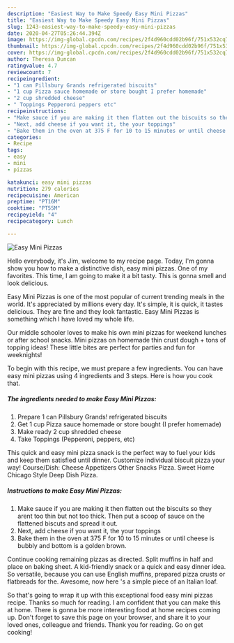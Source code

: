 ```yaml
---
description: "Easiest Way to Make Speedy Easy Mini Pizzas"
title: "Easiest Way to Make Speedy Easy Mini Pizzas"
slug: 1243-easiest-way-to-make-speedy-easy-mini-pizzas
date: 2020-04-27T05:26:44.394Z
image: https://img-global.cpcdn.com/recipes/2f4d960cdd02b96f/751x532cq70/easy-mini-pizzas-recipe-main-photo.jpg
thumbnail: https://img-global.cpcdn.com/recipes/2f4d960cdd02b96f/751x532cq70/easy-mini-pizzas-recipe-main-photo.jpg
cover: https://img-global.cpcdn.com/recipes/2f4d960cdd02b96f/751x532cq70/easy-mini-pizzas-recipe-main-photo.jpg
author: Theresa Duncan
ratingvalue: 4.7
reviewcount: 7
recipeingredient:
- "1 can Pillsbury Grands refrigerated biscuits"
- "1 cup Pizza sauce homemade or store bought I prefer homemade"
- "2 cup shredded cheese"
- " Toppings Pepperoni peppers etc"
recipeinstructions:
- "Make sauce if you are making it then flatten out the biscuits so they arent too thin but not too thick. Then put a scoop of sauce on the flattened biscuts and spread it out."
- "Next, add cheese if you want it, the your toppings"
- "Bake them in the oven at 375 F for 10 to 15 minutes or until cheese is bubbly and bottom is a golden brown."
categories:
- Recipe
tags:
- easy
- mini
- pizzas

katakunci: easy mini pizzas 
nutrition: 279 calories
recipecuisine: American
preptime: "PT16M"
cooktime: "PT55M"
recipeyield: "4"
recipecategory: Lunch

---
```



![Easy Mini Pizzas](https://img-global.cpcdn.com/recipes/2f4d960cdd02b96f/751x532cq70/easy-mini-pizzas-recipe-main-photo.jpg)

Hello everybody, it's Jim, welcome to my recipe page. Today, I'm gonna show you how to make a distinctive dish, easy mini pizzas. One of my favorites. This time, I am going to make it a bit tasty. This is gonna smell and look delicious.

Easy Mini Pizzas is one of the most popular of current trending meals in the world. It's appreciated by millions every day. It's simple, it is quick, it tastes delicious. They are fine and they look fantastic. Easy Mini Pizzas is something which I have loved my whole life.

Our middle schooler loves to make his own mini pizzas for weekend lunches or after school snacks. Mini pizzas on homemade thin crust dough + tons of topping ideas! These little bites are perfect for parties and fun for weeknights!


To begin with this recipe, we must prepare a few ingredients. You can have easy mini pizzas using 4 ingredients and 3 steps. Here is how you cook that.

<!--inarticleads1-->

##### The ingredients needed to make Easy Mini Pizzas:

1. Prepare 1 can Pillsbury Grands! refrigerated biscuits
1. Get 1 cup Pizza sauce homemade or store bought (I prefer homemade)
1. Make ready 2 cup shredded cheese
1. Take  Toppings (Pepperoni, peppers, etc)


This quick and easy mini pizza snack is the perfect way to fuel your kids and keep them satisfied until dinner. Customize individual biscuit pizza your way! Course/Dish: Cheese Appetizers Other Snacks Pizza. Sweet Home Chicago Style Deep Dish Pizza. 

<!--inarticleads2-->

##### Instructions to make Easy Mini Pizzas:

1. Make sauce if you are making it then flatten out the biscuits so they arent too thin but not too thick. Then put a scoop of sauce on the flattened biscuts and spread it out.
1. Next, add cheese if you want it, the your toppings
1. Bake them in the oven at 375 F for 10 to 15 minutes or until cheese is bubbly and bottom is a golden brown.


Continue cooking remaining pizzas as directed. Split muffins in half and place on baking sheet. A kid-friendly snack or a quick and easy dinner idea. So versatile, because you can use English muffins, prepared pizza crusts or flatbreads for the. Awesome, now here &#39;s a simple piece of an Italian loaf. 

So that's going to wrap it up with this exceptional food easy mini pizzas recipe. Thanks so much for reading. I am confident that you can make this at home. There is gonna be more interesting food at home recipes coming up. Don't forget to save this page on your browser, and share it to your loved ones, colleague and friends. Thank you for reading. Go on get cooking!
